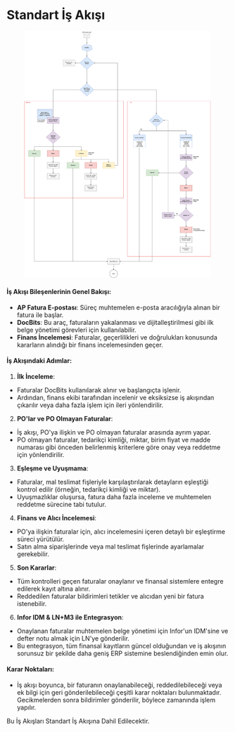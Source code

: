# Standart İş Akışı

<figure><img src="../../../.gitbook/assets/DocBits-APWorkflow-Gronbach.drawio (1).svg" alt=""><figcaption></figcaption></figure>

#### İş Akışı Bileşenlerinin Genel Bakışı:

* **AP Fatura E-postası**: Süreç muhtemelen e-posta aracılığıyla alınan bir fatura ile başlar.
* **DocBits**: Bu araç, faturaların yakalanması ve dijitalleştirilmesi gibi ilk belge yönetimi görevleri için kullanılabilir.
* **Finans İncelemesi**: Faturalar, geçerlilikleri ve doğrulukları konusunda kararların alındığı bir finans incelemesinden geçer.

#### İş Akışındaki Adımlar:

1. **İlk İnceleme**:
* Faturalar DocBits kullanılarak alınır ve başlangıçta işlenir.
* Ardından, finans ekibi tarafından incelenir ve eksiksizse iş akışından çıkarılır veya daha fazla işlem için ileri yönlendirilir.
2. **PO'lar ve PO Olmayan Faturalar**:
* İş akışı, PO'ya ilişkin ve PO olmayan faturalar arasında ayrım yapar.
* PO olmayan faturalar, tedarikçi kimliği, miktar, birim fiyat ve madde numarası gibi önceden belirlenmiş kriterlere göre onay veya reddetme için yönlendirilir.
3. **Eşleşme ve Uyuşmama**:
* Faturalar, mal teslimat fişleriyle karşılaştırılarak detayların eşleştiği kontrol edilir (örneğin, tedarikçi kimliği ve miktar).
* Uyuşmazlıklar oluşursa, fatura daha fazla inceleme ve muhtemelen reddetme sürecine tabi tutulur.
4. **Finans ve Alıcı İncelemesi**:
* PO'ya ilişkin faturalar için, alıcı incelemesini içeren detaylı bir eşleştirme süreci yürütülür.
* Satın alma siparişlerinde veya mal teslimat fişlerinde ayarlamalar gerekebilir.
5. **Son Kararlar**:
* Tüm kontrolleri geçen faturalar onaylanır ve finansal sistemlere entegre edilerek kayıt altına alınır.
* Reddedilen faturalar bildirimleri tetikler ve alıcıdan yeni bir fatura istenebilir.
6. **Infor IDM & LN+M3 ile Entegrasyon**:
* Onaylanan faturalar muhtemelen belge yönetimi için Infor'un IDM'sine ve defter notu almak için LN'ye gönderilir.
* Bu entegrasyon, tüm finansal kayıtların güncel olduğundan ve iş akışının sorunsuz bir şekilde daha geniş ERP sistemine beslendiğinden emin olur.

#### Karar Noktaları:

* İş akışı boyunca, bir faturanın onaylanabileceği, reddedilebileceği veya ek bilgi için geri gönderilebileceği çeşitli karar noktaları bulunmaktadır. Gecikmelerden sonra bildirimler gönderilir, böylece zamanında işlem yapılır.

Bu İş Akışları Standart İş Akışına Dahil Edilecektir.

